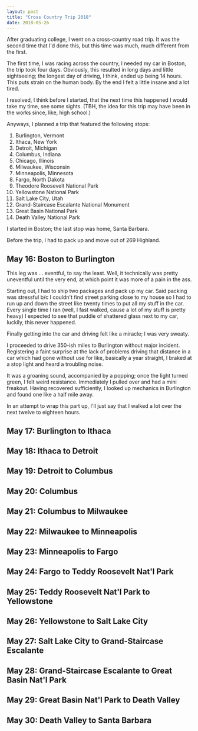 ```yaml
---
layout: post
title: "Cross Country Trip 2018"
date: 2018-05-26
---
```


After graduating college, I went on a cross-country road trip.
It was the second time that I'd done this, but this time was much, much different from the first.

The first time, I was racing across the country, I needed my car in Boston, the trip took four days.
Obviously, this resulted in long days and little sightseeing; the longest day of driving, I think, ended up being 14 hours.
This puts strain on the human body.
By the end I felt a little insane and a lot tired.

I resolved, I think before I started, that the next time this happened I would take my time, see some sights.
(TBH, the idea for this trip may have been in the works since, like, high school.)

Anyways, I planned a trip that featured the following stops:
1. Burlington, Vermont
2. Ithaca, New York
3. Detroit, Michigan
4. Columbus, Indiana
5. Chicago, Illinois
6. Milwaukee, Wisconsin
7. Minneapolis, Minnesota
8. Fargo, North Dakota
9. Theodore Roosevelt National Park
10. Yellowstone National Park
11. Salt Lake City, Utah
12. Grand-Staircase Escalante National Monument
13. Great Basin National Park
14. Death Valley National Park

I started in Boston; the last stop was home, Santa Barbara.

Before the trip, I had to pack up and move out of 269 Highland. 

## May 16: Boston to Burlington
This leg was ... eventful, to say the least.
Well, it technically was pretty uneventful until the very end, at which point it was more of a pain in the ass.

Starting out, I had to ship two packages and pack up my car.
Said packing was stressful b/c I couldn't find street parking close to my house so I had to run up and down the street like twenty times to put all my stuff in the car.
Every single time I ran (well, I fast walked, cause a lot of my stuff is pretty heavy) I expected to see that puddle of shattered glass next to my car, luckily, this never happened.

Finally getting into the car and driving felt like a miracle; I was very sweaty.

I proceeded to drive 350-ish miles to Burlington without major incident.
Registering a faint surprise at the lack of problems driving that distance in a car which had gone without use for like, basically a year straight, I braked at a stop light and heard a troubling noise.

It was a groaning sound, accompanied by a popping; once the light turned green, I felt weird resistance.
Immediately I pulled over and had a mini freakout.
Having recovered sufficiently, I looked up mechanics in Burlington and found one like a half mile away.

In an attempt to wrap this part up, I'll just say that I walked a lot over the next twelve to eighteen hours.

## May 17: Burlington to Ithaca

## May 18: Ithaca to Detroit

## May 19: Detroit to Columbus

## May 20: Columbus

## May 21: Columbus to Milwaukee

## May 22: Milwaukee to Minneapolis

## May 23: Minneapolis to Fargo

## May 24: Fargo to Teddy Roosevelt Nat'l Park

## May 25: Teddy Roosevelt Nat'l Park to Yellowstone

## May 26: Yellowstone to Salt Lake City

## May 27: Salt Lake City to Grand-Staircase Escalante

## May 28: Grand-Staircase Escalante to Great Basin Nat'l Park

## May 29: Great Basin Nat'l Park to Death Valley

## May 30: Death Valley to Santa Barbara
